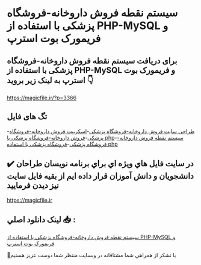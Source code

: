 # سیستم نقطه فروش داروخانه-فروشگاه پزشکی با استفاده از PHP-MySQL و فریمورک بوت استرپ

## برای دریافت سیستم نقطه فروش داروخانه-فروشگاه پزشکی با استفاده از PHP-MySQL و فریمورک بوت استرپ به لینک زیر بروید 👇

https://magicfile.ir/?p=3366

## تگ های فایل

-[طراحی سایت فروش داروخانه-فروشگاه پزشکی](https://magicfile.ir/product/%d8%b3%db%8c%d8%b3%d8%aa%d9%85-%d9%86%d9%82%d8%b7%d9%87-%d9%81%d8%b1%d9%88%d8%b4-%d8%af%d8%a7%d8%b1%d9%88%d8%ae%d8%a7%d9%86%d9%87-%d9%81%d8%b1%d9%88%d8%b4%da%af%d8%a7%d9%87-%d9%be%d8%b2%d8%b4%da%a9%db%8c-php-mysql/)-[اسکریپت فروش داروخانه-فروشگاه پزشکی](https://magicfile.ir/product/%d8%b3%db%8c%d8%b3%d8%aa%d9%85-%d9%86%d9%82%d8%b7%d9%87-%d9%81%d8%b1%d9%88%d8%b4-%d8%af%d8%a7%d8%b1%d9%88%d8%ae%d8%a7%d9%86%d9%87-%d9%81%d8%b1%d9%88%d8%b4%da%af%d8%a7%d9%87-%d9%be%d8%b2%d8%b4%da%a9%db%8c-php-mysql/)-[فروش داروخانه-فروشگاه پزشکی با php](https://magicfile.ir/product/%d8%b3%db%8c%d8%b3%d8%aa%d9%85-%d9%86%d9%82%d8%b7%d9%87-%d9%81%d8%b1%d9%88%d8%b4-%d8%af%d8%a7%d8%b1%d9%88%d8%ae%d8%a7%d9%86%d9%87-%d9%81%d8%b1%d9%88%d8%b4%da%af%d8%a7%d9%87-%d9%be%d8%b2%d8%b4%da%a9%db%8c-php-mysql/)-[سیستم نقطه فروش داروخانه-فروشگاه پزشکی](https://magicfile.ir/product/%d8%b3%db%8c%d8%b3%d8%aa%d9%85-%d9%86%d9%82%d8%b7%d9%87-%d9%81%d8%b1%d9%88%d8%b4-%d8%af%d8%a7%d8%b1%d9%88%d8%ae%d8%a7%d9%86%d9%87-%d9%81%d8%b1%d9%88%d8%b4%da%af%d8%a7%d9%87-%d9%be%d8%b2%d8%b4%da%a9%db%8c-php-mysql/)-[فروشگاه پزشکی با استفاده php](https://magicfile.ir/product/%d8%b3%db%8c%d8%b3%d8%aa%d9%85-%d9%86%d9%82%d8%b7%d9%87-%d9%81%d8%b1%d9%88%d8%b4-%d8%af%d8%a7%d8%b1%d9%88%d8%ae%d8%a7%d9%86%d9%87-%d9%81%d8%b1%d9%88%d8%b4%da%af%d8%a7%d9%87-%d9%be%d8%b2%d8%b4%da%a9%db%8c-php-mysql/)

## ✔️ در سايت فايل هاي ويژه اي براي برنامه نويسان طراحان دانشجويان و دانش آموزان قرار داده ايم از بقيه فايل سايت نيز ديدن فرماييد

https://magicfile.ir


## لينک دانلود اصلي 📥 :

[سیستم نقطه فروش داروخانه-فروشگاه پزشکی با استفاده از PHP-MySQL و فریمورک بوت استرپ](https://magicfile.ir/product/%d8%b3%db%8c%d8%b3%d8%aa%d9%85-%d9%86%d9%82%d8%b7%d9%87-%d9%81%d8%b1%d9%88%d8%b4-%d8%af%d8%a7%d8%b1%d9%88%d8%ae%d8%a7%d9%86%d9%87-%d9%81%d8%b1%d9%88%d8%b4%da%af%d8%a7%d9%87-%d9%be%d8%b2%d8%b4%da%a9%db%8c-php-mysql/) 


🙏با تشکر از همراهي شما مشتاقانه در وبسایت منتظر شما دوست عزیز هستیم

